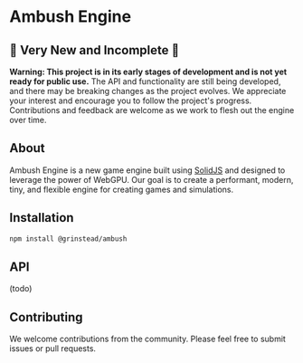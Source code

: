 # Ambush Engine

## 🚧 Very New and Incomplete 🚧

**Warning: This project is in its early stages of development and is not yet ready for public use.** The API and functionality are still being developed, and there may be breaking changes as the project evolves. We appreciate your interest and encourage you to follow the project's progress. Contributions and feedback are welcome as we work to flesh out the engine over time.

## About

Ambush Engine is a new game engine built using [SolidJS](https://www.solidjs.com/) and designed to leverage the power of WebGPU. Our goal is to create a performant, modern, tiny, and flexible engine for creating games and simulations.

## Installation

```bash
npm install @grinstead/ambush
```

## API

(todo)

## Contributing

We welcome contributions from the community. Please feel free to submit issues or pull requests.
